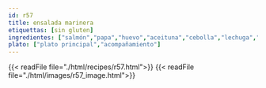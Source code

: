 ```yaml
---
id: r57
title: ensalada marinera
etiquettas: [sin gluten]
ingredientes: ["salmón","papa","huevo","aceituna","cebolla","lechuga","aceite","sal","jugo de un limón","tomate"]
plato: ["plato principal","acompañamiento"]
---
```


{{< readFile file="./html/recipes/r57.html">}}
{{< readFile file="./html/images/r57_image.html">}}